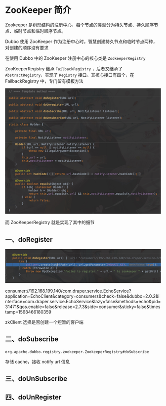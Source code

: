 # ZooKeeper 简介

Zookeeper 是树形结构的注册中心，每个节点的类型分为持久节点、持久顺序节点、临时节点和临时顺序节点。

Dubbo 使用 ZooKeeper 作为注册中心时，智慧创建持久节点和临时节点两种，对创建的顺序没有要求



在使用 Dubbo 中的 ZooKeeper 注册中心的核心类是 ``ZookeeperRegistry``

ZooKeeperRegistry 继承 ``FailbackRegistry`` ，后者又继承了 ``AbstractRegistry``，实现了 ``Registry`` 接口。其核心接口有四个，在 FailbackRegistry 中，专门留有模板方法

![image-20190914211754562](../img/image-20190914211754562.png)

而 ZooKeeperRegistry 就是实现了其中的细节





## 一、doRegister

![image-20190914222820508](../img/image-20190914222820508.png)

consumer://192.168.199.140/com.draper.service.EchoService?application=EchoClient&category=consumers&check=false&dubbo=2.0.2&interface=com.draper.service.EchoService&lazy=false&methods=echo&pid=31471&qos.enable=false&release=2.7.3&side=consumer&sticky=false&timestamp=1568466180359

zkClient 选择是否创建一个短暂的客户端



## 二、doSubscribe

``org.apache.dubbo.registry.zookeeper.ZookeeperRegistry#doSubscribe``

存储 cache，接收 notify url 信息



## 三、doUnSubscribe



## 四、doUnRegister





